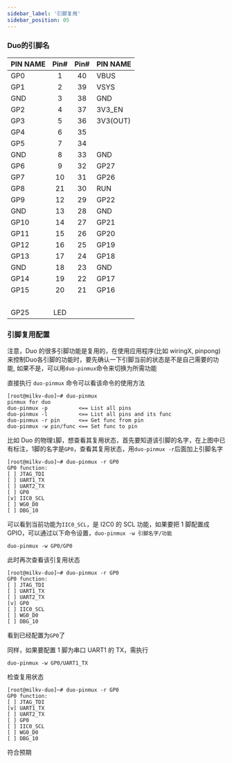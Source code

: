 ```yaml
---
sidebar_label: '引脚复用'
sidebar_position: 05
---
```


### Duo的引脚名

<div className='gpio_style'>

| PIN NAME |              Pin#               |              Pin#                | PIN NAME |
| -------- | :-----------------------------: | :------------------------------: | -------- |
| GP0      | <div className='green'>1</div>  |    <div className='red'>40</div> | VBUS     |
| GP1      | <div className='green'>2</div>  |    <div className='red'>39</div> | VSYS     |
| GND      | <div className='black'>3</div>  |  <div className='black'>38</div> | GND      |
| GP2      | <div className='green'>4</div>  | <div className='orange'>37</div> | 3V3_EN   |
| GP3      | <div className='green'>5</div>  |    <div className='red'>36</div> | 3V3(OUT) |
| GP4      | <div className='green'>6</div>  |   <div className='gray'>35</div> |          |
| GP5      | <div className='green'>7</div>  |   <div className='gray'>34</div> |          |
| GND      | <div className='black'>8</div>  |  <div className='black'>33</div> | GND      |
| GP6      | <div className='green'>9</div>  |  <div className='green'>32</div> | GP27     |
| GP7      | <div className='green'>10</div> |  <div className='green'>31</div> | GP26     |
| GP8      | <div className='green'>21</div> | <div className='orange'>30</div> | RUN      |
| GP9      | <div className='green'>12</div> |  <div className='green'>29</div> | GP22     |
| GND      | <div className='black'>13</div> |  <div className='black'>28</div> | GND      |
| GP10     | <div className='green'>14</div> |  <div className='green'>27</div> | GP21     |
| GP11     | <div className='green'>15</div> |  <div className='green'>26</div> | GP20     |
| GP12     | <div className='green'>16</div> |  <div className='green'>25</div> | GP19     |
| GP13     | <div className='green'>17</div> |  <div className='green'>24</div> | GP18     |
| GND      | <div className='black'>18</div> |  <div className='black'>23</div> | GND      |
| GP14     | <div className='green'>19</div> |  <div className='green'>22</div> | GP17     |
| GP15     | <div className='green'>20</div> |  <div className='green'>21</div> | GP16     |
|          | &nbsp;                          |                                  |          |
| GP25     | <div className='blue'>LED</div> |                                  |          |

</div>

### 引脚复用配置

注意，Duo 的很多引脚功能是复用的，在使用应用程序(比如 wiringX, pinpong)来控制Duo各引脚的功能时，要先确认一下引脚当前的状态是不是自己需要的功能, 如果不是，可以用`duo-pinmux`命令来切换为所需功能

直接执行 `duo-pinmux` 命令可以看该命令的使用方法
```
[root@milkv-duo]~# duo-pinmux
pinmux for duo
duo-pinmux -p          <== List all pins
duo-pinmux -l          <== List all pins and its func
duo-pinmux -r pin      <== Get func from pin
duo-pinmux -w pin/func <== Set func to pin
```

比如 Duo 的物理`1`脚，想查看其复用状态，首先要知道该引脚的名字，在上图中已有标注，1脚的名字是`GP0`，查看其复用状态，用`duo-pinmux -r`后面加上引脚名字
```
[root@milkv-duo]~# duo-pinmux -r GP0
GP0 function:
[ ] JTAG_TDI
[ ] UART1_TX
[ ] UART2_TX
[ ] GP0
[v] IIC0_SCL
[ ] WG0_D0
[ ] DBG_10
```
可以看到当前功能为`IIC0_SCL`，是 I2C0 的 SCL 功能，如果要把 1 脚配置成 GPIO，可以通过以下命令设置，`duo-pinmux -w 引脚名字/功能`
```
duo-pinmux -w GP0/GP0
```
此时再次查看该引复用状态
```
[root@milkv-duo]~# duo-pinmux -r GP0
GP0 function:
[ ] JTAG_TDI
[ ] UART1_TX
[ ] UART2_TX
[v] GP0
[ ] IIC0_SCL
[ ] WG0_D0
[ ] DBG_10
```
看到已经配置为`GP0`了

同样，如果要配置 1 脚为串口 UART1 的 TX，需执行
```
duo-pinmux -w GP0/UART1_TX
```
检查复用状态
```
[root@milkv-duo]~# duo-pinmux -r GP0
GP0 function:
[ ] JTAG_TDI
[v] UART1_TX
[ ] UART2_TX
[ ] GP0
[ ] IIC0_SCL
[ ] WG0_D0
[ ] DBG_10
```
符合预期
